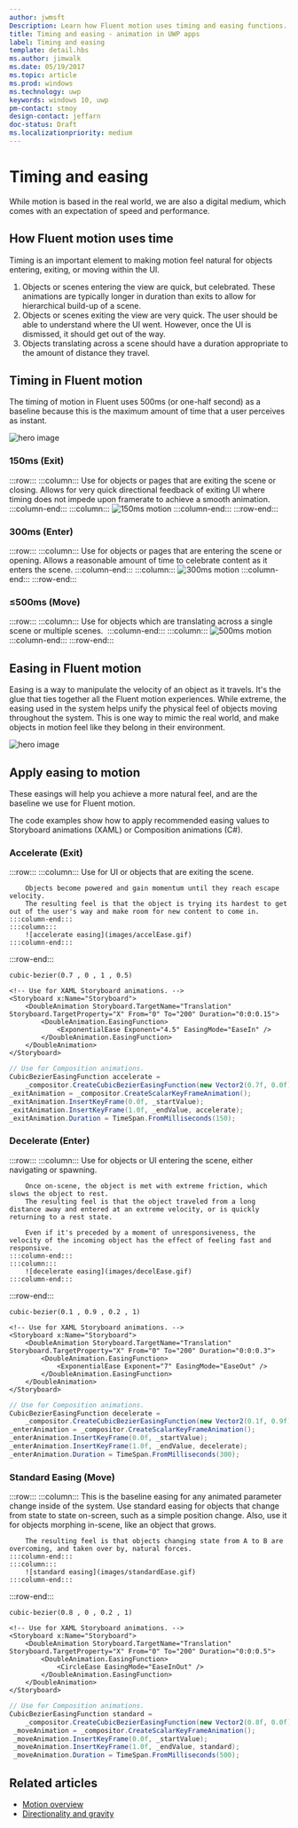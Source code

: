 ```yaml
---
author: jwmsft
Description: Learn how Fluent motion uses timing and easing functions.
title: Timing and easing - animation in UWP apps
label: Timing and easing
template: detail.hbs
ms.author: jimwalk
ms.date: 05/19/2017
ms.topic: article
ms.prod: windows
ms.technology: uwp
keywords: windows 10, uwp
pm-contact: stmoy
design-contact: jeffarn
doc-status: Draft
ms.localizationpriority: medium
---
```

# Timing and easing

While motion is based in the real world, we are also a digital medium, which comes with an expectation of speed and performance.​ 

## How Fluent motion uses time

Timing is an important element to making motion feel natural for objects entering, exiting, or moving within the UI.

1. Objects or scenes entering the view are quick, but celebrated. These animations are typically longer in duration than exits to allow for hierarchical build-up of a scene.
1. Objects or scenes exiting the view are very quick. The user should be able to understand where the UI went. However, once the UI is dismissed, it should get out of the way.
1. Objects translating across a scene should have a duration appropriate to the amount of distance they travel.

## Timing in Fluent motion

The timing of motion in Fluent uses 500ms (or one-half second) as a baseline because this is the maximum amount of time that a user perceives as instant.

![hero image](images/time.gif)

### **150ms** (Exit)

:::row:::
    :::column:::
        Use for objects or pages that are exiting the scene or closing.​
        Allows for very quick directional feedback of exiting UI where timing does not impede upon framerate to achieve a smooth animation.
    :::column-end:::
    :::column:::
        ![150ms motion](images/150msAlt.gif)
    :::column-end:::
:::row-end:::

### **300ms** (Enter)

:::row:::
    :::column:::
        Use for objects or pages that are entering the scene or opening.​
        Allows a reasonable amount of time to celebrate content as it enters the scene.​
    :::column-end:::
    :::column:::
        ![300ms motion](images/300ms.gif)
    :::column-end:::
:::row-end:::

### **≤500ms** (Move)

:::row:::
    :::column:::
        Use for objects which are translating across a single scene or multiple scenes. ​
    :::column-end:::
    :::column:::
        ![500ms motion](images/500ms.gif)
    :::column-end:::
:::row-end:::

## Easing in Fluent motion

Easing is a way to manipulate the velocity of an object as it travels. It's the glue that ties together all the Fluent motion experiences.​ While extreme, the easing used in the system helps unify the physical feel of objects moving throughout the system. This is one way to mimic the real world, and make objects in motion feel like they belong in their environment.

![hero image](images/easing.gif)

## Apply easing to motion

These easings will help you achieve a more natural feel, and are the baseline we use for Fluent motion.

The code examples show how to apply recommended easing values to Storyboard animations (XAML) or Composition animations (C#).

### **Accelerate** (Exit)

:::row:::
    :::column:::
        Use for UI or objects that are exiting the scene.

        Objects become powered and gain momentum until they reach escape velocity.​
        The resulting feel is that the object is trying its hardest to get out of the user's way and make room for new content to come in.​
    :::column-end:::
    :::column:::
        ![accelerate easing](images/accelEase.gif)
    :::column-end:::
:::row-end:::

```
cubic-bezier(0.7 , 0 , 1 , 0.5)
```

```xaml
<!-- Use for XAML Storyboard animations. -->
<Storyboard x:Name="Storyboard">
    <DoubleAnimation Storyboard.TargetName="Translation" Storyboard.TargetProperty="X" From="0" To="200" Duration="0:0:0.15">
        <DoubleAnimation.EasingFunction>
            <ExponentialEase Exponent="4.5" EasingMode="EaseIn" />
        </DoubleAnimation.EasingFunction>
    </DoubleAnimation>
</Storyboard>
```

```csharp
// Use for Composition animations.
CubicBezierEasingFunction accelerate =
    _compositor.CreateCubicBezierEasingFunction(new Vector2(0.7f, 0.0f), new Vector2(1.0f, 0.5f));
_exitAnimation = _compositor.CreateScalarKeyFrameAnimation();
_exitAnimation.InsertKeyFrame(0.0f, _startValue);
_exitAnimation.InsertKeyFrame(1.0f, _endValue, accelerate);
_exitAnimation.Duration = TimeSpan.FromMilliseconds(150);
```

### **Decelerate** (Enter)

:::row:::
    :::column:::
        Use for objects or UI entering the scene, either navigating or spawning​.

        Once on-scene, the object is met with extreme friction, which slows the object to rest.​
        The resulting feel is that the object traveled from a long distance away and entered at an extreme velocity, or is quickly returning to a rest state.​

        Even if it's preceded by a moment of unresponsiveness, the velocity of the incoming object has the effect of feeling fast and responsive.​
    :::column-end:::
    :::column:::
        ![decelerate easing](images/decelEase.gif)
    :::column-end:::
:::row-end:::

```
cubic-bezier(0.1 , 0.9 , 0.2 , 1)
```

```xaml
<!-- Use for XAML Storyboard animations. -->
<Storyboard x:Name="Storyboard">
    <DoubleAnimation Storyboard.TargetName="Translation" Storyboard.TargetProperty="X" From="0" To="200" Duration="0:0:0.3">
        <DoubleAnimation.EasingFunction>
            <ExponentialEase Exponent="7" EasingMode="EaseOut" />
        </DoubleAnimation.EasingFunction>
    </DoubleAnimation>
</Storyboard>
```

```csharp
// Use for Composition animations.
CubicBezierEasingFunction decelerate =
    _compositor.CreateCubicBezierEasingFunction(new Vector2(0.1f, 0.9f), new Vector2(0.2f, 1.0f));
_enterAnimation = _compositor.CreateScalarKeyFrameAnimation();
_enterAnimation.InsertKeyFrame(0.0f, _startValue);
_enterAnimation.InsertKeyFrame(1.0f, _endValue, decelerate);
_enterAnimation.Duration = TimeSpan.FromMilliseconds(300);
```

### **Standard Easing** (Move)

:::row:::
    :::column:::
        This is the baseline easing for any animated parameter change inside of the system.
        Use standard easing for objects that change from state to state on-screen, such as a simple position change. Also, use it for objects morphing in-scene, like an object that grows.

        The resulting feel is that objects changing state from A to B are overcoming, and taken over by, natural forces.​
    :::column-end:::
    :::column:::
        ![standard easing](images/standardEase.gif)
    :::column-end:::
:::row-end:::

```
cubic-bezier(0.8 , 0 , 0.2 , 1)
```

```xaml
<!-- Use for XAML Storyboard animations. -->
<Storyboard x:Name="Storyboard">
    <DoubleAnimation Storyboard.TargetName="Translation" Storyboard.TargetProperty="X" From="0" To="200" Duration="0:0:0.5">
        <DoubleAnimation.EasingFunction>
            <CircleEase EasingMode="EaseInOut" />
        </DoubleAnimation.EasingFunction>
    </DoubleAnimation>
</Storyboard>
```

```csharp
// Use for Composition animations.
CubicBezierEasingFunction standard =
    _compositor.CreateCubicBezierEasingFunction(new Vector2(0.8f, 0.0f), new Vector2(0.2f, 1.0f));
 _moveAnimation = _compositor.CreateScalarKeyFrameAnimation();
 _moveAnimation.InsertKeyFrame(0.0f, _startValue);
 _moveAnimation.InsertKeyFrame(1.0f, _endValue, standard);
 _moveAnimation.Duration = TimeSpan.FromMilliseconds(500);
```

## Related articles

- [Motion overview](index.md)
- [Directionality and gravity](directionality-and-gravity.md)